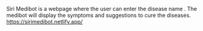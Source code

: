 Siri Medibot is a webpage where the user can enter the disease name . The medibot will display the symptoms and suggestions to cure the diseases.
https://sirimedibot.netlify.app/
